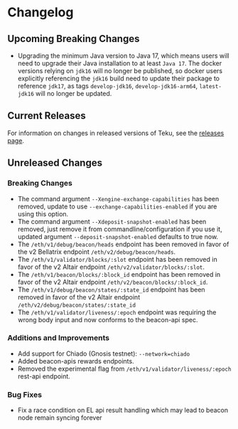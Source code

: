 # Changelog

## Upcoming Breaking Changes

- Upgrading the minimum Java version to Java 17, which means users will need to upgrade their Java installation to at least `Java 17`.  The docker versions relying on `jdk16` will no longer be published, so docker users explicitly referencing the `jdk16` build need to update their package to reference `jdk17`, as tags `develop-jdk16`, `develop-jdk16-arm64`, `latest-jdk16` will no longer be updated.

## Current Releases

For information on changes in released versions of Teku, see the [releases page](https://github.com/ConsenSys/teku/releases).

## Unreleased Changes

### Breaking Changes

- The command argument `--Xengine-exchange-capabilities` has been removed, update to use `--exchange-capabilities-enabled` if you are using this option.
- The command argument `--Xdeposit-snapshot-enabled` has been removed, just remove it from commandline/configuration if you use it, updated argument `--deposit-snapshot-enabled` defaults to true now.
- The `/eth/v1/debug/beacon/heads` endpoint has been removed in favor of the v2 Bellatrix endpoint `/eth/v2/debug/beacon/heads`.
- The `/eth/v1/validator/blocks/:slot` endpoint has been removed in favor of the v2 Altair endpoint `/eth/v2/validator/blocks/:slot`.
- The `/eth/v1/beacon/blocks/:block_id` endpoint has been removed in favor of the v2 Altair endpoint `/eth/v2/beacon/blocks/:block_id`.
- The `/eth/v1/debug/beacon/states/:state_id` endpoint has been removed in favor of the v2 Altair endpoint `/eth/v2/debug/beacon/states/:state_id`
- The `/eth/v1/validator/liveness/:epoch` endpoint was requiring the wrong body input and now conforms to the beacon-api spec.

### Additions and Improvements

- Add support for Chiado (Gnosis testnet): `--network=chiado`
- Added beacon-apis rewards endpoints.
- Removed the experimental flag from `/eth/v1/validator/liveness/:epoch` rest-api endpoint.

### Bug Fixes

- Fix a race condition on EL api result handling which may lead to beacon node remain syncing forever